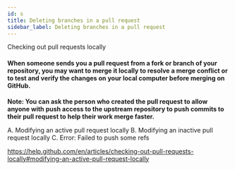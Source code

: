 ```yaml
---
id: s
title: Deleting branches in a pull request
sidebar_label: Deleting branches in a pull request
---
```


Checking out pull requests locally

#### When someone sends you a pull request from a fork or branch of your repository, you may want to merge it locally to resolve a merge conflict or to test and verify the changes on your local computer before merging on GitHub.

**Note: You can ask the person who created the pull request to allow anyone with push access to the upstream repository to push commits to their pull request to help their work merge faster.**


A. Modifying an active pull request locally
B. Modifying an inactive pull request locally
C. Error: Failed to push some refs

https://help.github.com/en/articles/checking-out-pull-requests-locally#modifying-an-active-pull-request-locally
